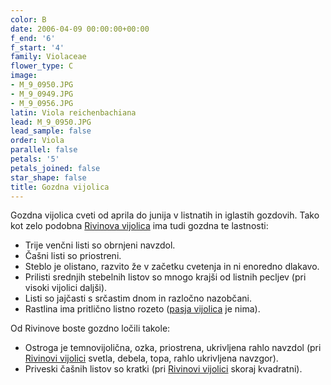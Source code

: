 ```yaml
---
color: B
date: 2006-04-09 00:00:00+00:00
f_end: '6'
f_start: '4'
family: Violaceae
flower_type: C
image:
- M_9_0950.JPG
- M_9_0949.JPG
- M_9_0956.JPG
latin: Viola reichenbachiana
lead: M_9_0950.JPG
lead_sample: false
order: Viola
parallel: false
petals: '5'
petals_joined: false
star_shape: false
title: Gozdna vijolica
---
```

Gozdna vijolica cveti od aprila do junija v listnatih in iglastih gozdovih. Tako kot zelo podobna [Rivinova vijolica](../../violariviniana/rivinova-vijolica/) ima tudi gozdna te lastnosti:

-   Trije venčni listi so obrnjeni navzdol.
-   Čašni listi so priostreni.
-   Steblo je olistano, razvito že v začetku cvetenja in ni enoredno dlakavo.
-   Prilisti srednjih stebelnih listov so mnogo krajši od listnih pecljev (pri visoki vijolici daljši).
-   Listi so jajčasti s srčastim dnom in razločno nazobčani.
-   Rastlina ima pritlično listno rozeto ([pasja vijolica](../../violacanina/pasja-vijolica/) je nima).

Od Rivinove boste gozdno ločili takole:

-   Ostroga je temnovijolična, ozka, priostrena, ukrivljena rahlo navzdol (pri [Rivinovi vijolici](../../violariviniana/rivinova-vijolica/) svetla, debela, topa, rahlo ukrivljena navzgor).
-   Priveski čašnih listov so kratki (pri [Rivinovi vijolici](../../violariviniana/rivinova-vijolica/) skoraj kvadratni).
